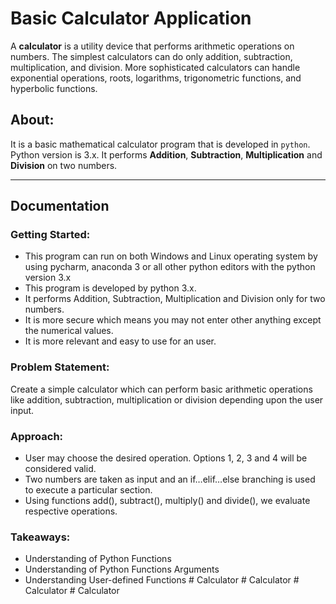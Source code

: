 # Basic Calculator Application

A **calculator** is a utility device that performs arithmetic operations on numbers. The simplest calculators can do only addition, subtraction, multiplication, and division. More sophisticated calculators can handle exponential operations, roots, logarithms, trigonometric functions, and hyperbolic functions. 

## About:

It is a basic mathematical calculator program that is developed in ```python```. Python version is 3.x. It performs **Addition**, **Subtraction**, **Multiplication** and **Division** on two numbers.

---

## Documentation

### Getting Started:

- This program can run on both Windows and Linux operating system by using pycharm, anaconda 3 or all other python editors with the python version 3.x
- This program is developed by python 3.x.
- It performs Addition, Subtraction, Multiplication and Division only for two numbers.
- It is more secure which means you may not enter other anything except the numerical values.
- It is more relevant and easy to use for an user.

### Problem Statement: 

Create a simple calculator which can perform basic arithmetic operations like addition, subtraction, multiplication or division depending upon the user input.

### Approach:

- User may choose the desired operation. Options 1, 2, 3 and 4 will be considered valid.
- Two numbers are taken as input and an if…elif…else branching is used to execute a particular section.
- Using functions add(), subtract(), multiply() and divide(), we evaluate respective operations.

### Takeaways:

- Understanding of Python Functions
- Understanding of Python Functions Arguments
- Understanding User-defined Functions
#   C a l c u l a t o r  
 #   C a l c u l a t o r  
 #   C a l c u l a t o r  
 #   C a l c u l a t o r  
 